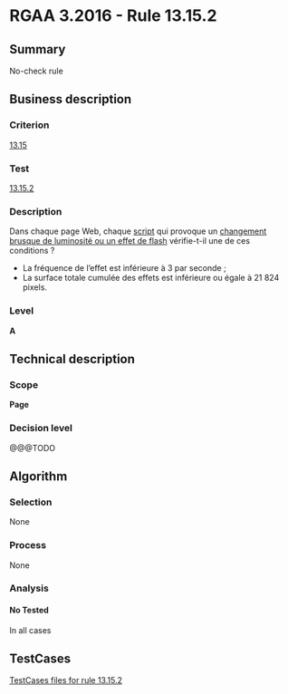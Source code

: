 # RGAA 3.2016 - Rule 13.15.2

## Summary
No-check rule


## Business description

### Criterion
[13.15](http://references.modernisation.gouv.fr/rgaa-accessibilite/criteres.html#crit-13-15)

### Test
[13.15.2](http://references.modernisation.gouv.fr/rgaa-accessibilite/criteres.html#test-13-15-2)

### Description
<div lang="fr">Dans chaque page Web, chaque <a href="http://references.modernisation.gouv.fr/rgaa-accessibilite/glossaire.html#script">script</a> qui provoque un <a href="http://references.modernisation.gouv.fr/rgaa-accessibilite/glossaire.html#changements-brusques-de-luminosite">changement brusque de luminosit&#xE9; ou un effet de flash</a> v&#xE9;rifie-t-il une de ces conditions&nbsp;? <ul><li>La fr&#xE9;quence de l&#x2019;effet est inf&#xE9;rieure &#xE0; 3 par seconde&nbsp;;</li> <li>La surface totale cumul&#xE9;e des effets est inf&#xE9;rieure ou &#xE9;gale &#xE0; 21&nbsp;824 pixels.</li> </ul></div>

### Level
**A**


## Technical description

### Scope
**Page**

### Decision level
@@@TODO


## Algorithm

### Selection
None

### Process
None

### Analysis

#### No Tested
In all cases


##  TestCases

[TestCases files for rule 13.15.2](https://github.com/Asqatasun/Asqatasun/tree/develop/rules/rules-rgaa3.2016/src/test/resources/testcases/rgaa32016/Rgaa32016Rule131502/)


